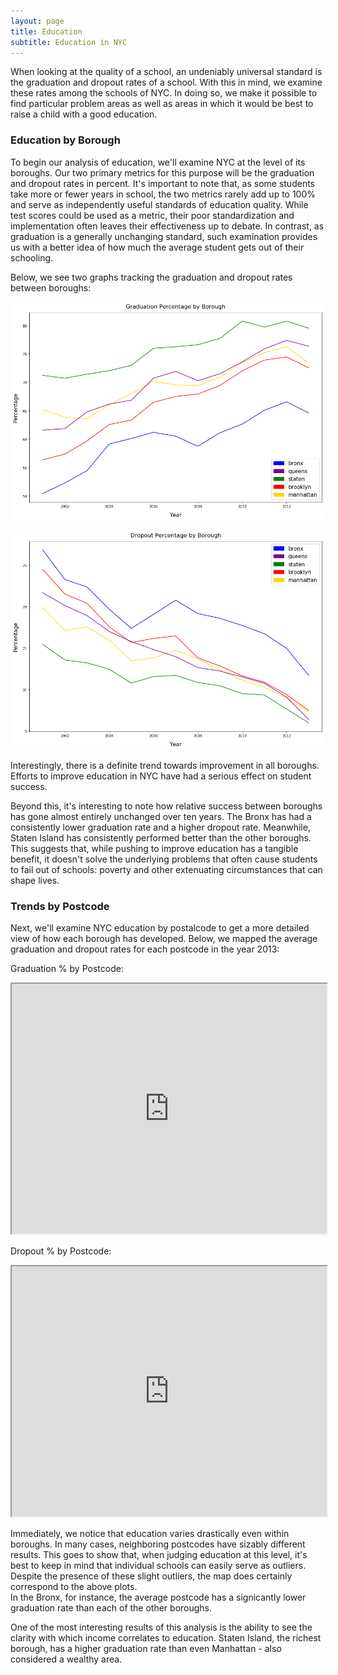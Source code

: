 ```yaml
---
layout: page
title: Education
subtitle: Education in NYC
---
```


When looking at the quality of a school, an undeniably universal standard is 
the graduation and dropout rates of a school. With this in mind, we examine
these rates among the schools of NYC. In doing so, we make it possible to find
particular problem areas as well as areas in which it would be best to raise a
child with a good education.

### Education by Borough
To begin our analysis of education, we'll examine NYC at the level of its
boroughs. Our two primary metrics for this purpose will be the graduation and
dropout rates in percent. It's important to note that, as some students take
more or fewer years in school, the two metrics
rarely add up to 100% and serve as independently useful standards of education 
quality. While test scores could be used as a metric, their poor standardization
and implementation often leaves their effectiveness up to debate. In contrast,
as graduation is a generally unchanging standard, such examination provides us
with a better idea of how much the average student gets out of their schooling.

Below, we see two graphs tracking the graduation and dropout rates between boroughs:

![Graduation % per Year](../img/education/grad_%_borough.png)

![Dropout  % per Year](../img/education/dropout_%_borough.png)

Interestingly, there is a definite trend towards improvement in all boroughs.
Efforts to improve education in NYC have had a serious effect on student
success. 

Beyond this, it's interesting to note how relative success between boroughs has
gone almost entirely unchanged over ten years. The Bronx has had a consistently
lower graduation rate and a higher dropout rate. Meanwhile, Staten Island has
consistently performed better than the other boroughs. This suggests that, while
pushing to improve education has a tangible benefit, it doesn't solve the
underlying problems that often cause students to fail out of schools: poverty
and other extenuating circumstances that can shape lives.

### Trends by Postcode
Next, we'll examine NYC education by postalcode to get a more detailed view of
how each borough has developed. Below, we mapped the average graduation and 
dropout rates for each postcode in the year 2013:

Graduation % by Postcode:

<iframe src="https://thibauldbraet.github.io/maps/education/NYC_grad2013.html" width="100%" height="400px"></iframe>

Dropout % by Postcode:

<iframe src="https://thibauldbraet.github.io/maps/education/NYC_dropout2013.html" width="100%" height="400px"></iframe>

Immediately, we notice that education varies drastically even within boroughs.
In many cases, neighboring postcodes have sizably different results. This
goes to show that, when judging education at this level, it's best to keep in
mind that individual schools can easily serve as outliers. Despite the presence
of these slight outliers, the map does certainly correspond to the above plots.  
In the Bronx, for instance, the average postcode has a signicantly lower
graduation rate than each of the other boroughs. 

One of the most interesting results of this analysis is the ability to see the
clarity with which income correlates to education. Staten Island, the richest
borough, has a higher graduation rate than even Manhattan - also considered a
wealthy area.
